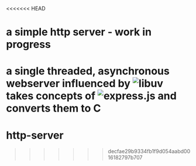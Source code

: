 <<<<<<< HEAD
# a simple http server - work in progress

a single threaded, asynchronous webserver influenced by ![libuv](https://github.com/libuv/libuv)
takes concepts of ![express.js](https://expressjs.com/) and converts them to C
=======
# http-server
>>>>>>> decfae29b9334fb1f9d054aabd0016182797b707

